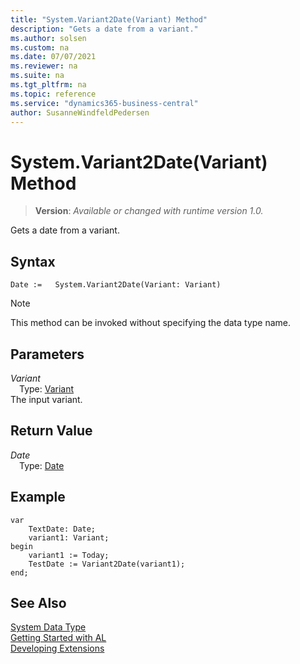 ```yaml
---
title: "System.Variant2Date(Variant) Method"
description: "Gets a date from a variant."
ms.author: solsen
ms.custom: na
ms.date: 07/07/2021
ms.reviewer: na
ms.suite: na
ms.tgt_pltfrm: na
ms.topic: reference
ms.service: "dynamics365-business-central"
author: SusanneWindfeldPedersen
---
```

[//]: # (START>DO_NOT_EDIT)
[//]: # (IMPORTANT:Do not edit any of the content between here and the END>DO_NOT_EDIT.)
[//]: # (Any modifications should be made in the .xml files in the ModernDev repo.)
# System.Variant2Date(Variant) Method
> **Version**: _Available or changed with runtime version 1.0._

Gets a date from a variant.


## Syntax
```AL
Date :=   System.Variant2Date(Variant: Variant)
```
> [!NOTE]
> This method can be invoked without specifying the data type name.
## Parameters
*Variant*  
&emsp;Type: [Variant](../variant/variant-data-type.md)  
The input variant.  


## Return Value
*Date*  
&emsp;Type: [Date](../date/date-data-type.md)  



[//]: # (IMPORTANT: END>DO_NOT_EDIT)


## Example  

```al
var
    TextDate: Date;
    variant1: Variant;
begin
    variant1 := Today;  
    TestDate := Variant2Date(variant1);  
end;
```  

## See Also

[System Data Type](system-data-type.md)  
[Getting Started with AL](../../devenv-get-started.md)  
[Developing Extensions](../../devenv-dev-overview.md)